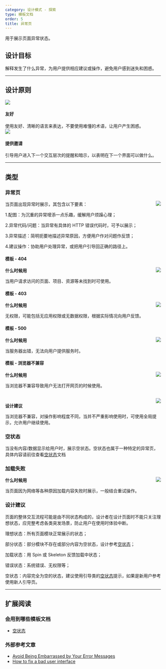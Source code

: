 ```yaml
---
category: 设计模式 - 探索
type: 模板文档
order: 5
title: 异常页
---
```


用于展示页面异常状态。

## 设计目标

解释发生了什么异常，为用户提供相应建议或操作，避免用户感到迷失和困惑。

---

## 设计原则

<div class="design-inline-cards">
  <div>
    <img src="https://gw.alipayobjects.com/mdn/rms_08e378/afts/img/A*te8yTbLcqrgAAAAAAAAAAABkARQnAQ" />
    <div>
      <h4>友好</h4>
      使用友好、清晰的语言来表达，不要使用难懂的术语，让用户产生困惑。
    </div>
  </div>
  <div>
    <img src="https://gw.alipayobjects.com/mdn/rms_08e378/afts/img/A*zHCcQqaRvmoAAAAAAAAAAABkARQnAQ" />
    <div>
      <h4>提供邀请</h4>
      引导用户进入下一个交互层次的提醒和暗示，以表明在下一个界面可以做什么。
    </div>
  </div>
</div>


---

## 类型

### 异常页

<img class="preview-img no-padding" align="right" src="https://gw.alipayobjects.com/mdn/rms_08e378/afts/img/A*OIo9TYjVhAEAAAAAAAAAAABkARQnAQ">

当页面出现异常时展示，其包含以下要素：

1.配图：为沉重的异常增添一点乐趣，缓解用户烦躁心理；

2.异常代码/问题：当异常有具体的 HTTP 错误代码时，可予以展示；

3.异常描述：简明扼要地描述异常原因，方便用户作对问题作反馈；

4.建议操作：协助用户处理异常，或把用户引导回正确的路径上。

#### 模板 - 404

<img class="preview-img no-padding" align="right" src="https://gw.alipayobjects.com/mdn/rms_08e378/afts/img/A*tVUkTr052wUAAAAAAAAAAABkARQnAQ">

**什么时候用**

当用户请求访问的页面、项目、资源等未找到时可使用。

#### 模板 - 403

<img class="preview-img no-padding" align="right" src="https://gw.alipayobjects.com/mdn/rms_08e378/afts/img/A*j5LCQabCiz8AAAAAAAAAAABkARQnAQ">

**什么时候用**

无权限，可能包括无应用权限或无数据权限，根据实际情况向用户反馈。

#### 模板 - 500

<img class="preview-img no-padding" align="right" src="https://gw.alipayobjects.com/mdn/rms_08e378/afts/img/A*PRRMRY9cMPIAAAAAAAAAAABkARQnAQ">

**什么时候用**

当服务器出错，无法向用户提供服务时。

#### 模板 - 浏览器不兼容

<img class="preview-img no-padding" align="right" src="https://gw.alipayobjects.com/mdn/rms_08e378/afts/img/A*bowLQ7DhaKsAAAAAAAAAAABkARQnAQ">

**什么时候用**

当浏览器不兼容导致用户无法打开网页的时候使用。

<br>

<img class="preview-img no-padding" align="right" src="https://gw.alipayobjects.com/mdn/rms_08e378/afts/img/A*PpLRQb0Rc5gAAAAAAAAAAABkARQnAQ">

**设计建议**

当浏览器不兼容，对操作影响程度不同，当并不严重影响使用时，可使用全局提示，允许用户继续使用。

### 空状态

当没有内容/数据显示给用户时，展示空状态。空状态也属于一种特定的异常页，具体内容请前往查看[空状态](https://preview-21360-ant-design.surge.sh/docs/spec/research-empty-cn)文档

### 加载失败

<img class="preview-img no-padding" align="right" src="https://gw.alipayobjects.com/mdn/rms_08e378/afts/img/A*NfSZSb3jGl8AAAAAAAAAAABkARQnAQ">

**什么时候用**

当页面因为网络等各种原因加载内容失败时展示，一般结合重试操作。

### 设计建议

页面的整体交互流程可能是由不同状态构成的，设计者在设计页面时不能只关注理想状态，应完整考虑各类突发场景，防止用户在使用时体验中断。

理想状态：所有页面模块正常展示的状态；

部分状态：部分模块不存在或部分内容为空状态，设计参考[空状态](https://preview-21360-ant-design.surge.sh/docs/spec/research-empty-cn)；

加载状态：用 Spin 或 Skeleton 反馈加载中状态；

错误状态：系统错误、无权限等；

空状态：内容完全为空的状态，建议使用引导类的[空状态](https://preview-21360-ant-design.surge.sh/docs/spec/research-empty-cn)提示，如果是新用户参考使用新人引导页。

---

## 扩展阅读

### 会用到哪些模板文档

- [空状态](https://preview-21360-ant-design.surge.sh/docs/spec/research-empty-cn)

### 外部参考文章

- [Avoid Being Embarrassed by Your Error Messages](https://www.uxmatters.com/mt/archives/2010/08/avoid-being-embarrassed-by-your-error-messages.php)
- [How to fix a bad user interface](https://www.scotthurff.com/posts/why-your-user-interface-is-awkward-youre-ignoring-the-ui-stack/#partial)
